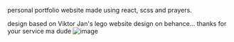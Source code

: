 personal portfolio website made using react, scss and prayers.

design based on Viktor Jan's lego website design on behance... thanks for your service ma dude
![image](https://user-images.githubusercontent.com/49443576/178121682-9f571c85-eceb-492e-a268-ba2052be620c.png)
